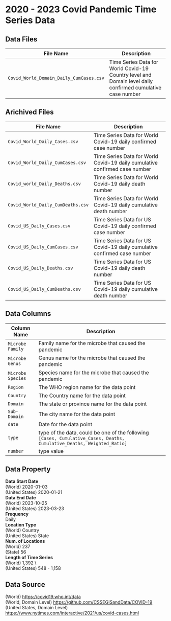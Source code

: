 # 2020 - 2023 Covid Pandemic Time Series Data

## Data Files
| File Name | Description |
| --- | ---|
| `Covid_World_Domain_Daily_CumCases.csv` | Time Series Data for World Covid-19 Country level and Domain level daily confirmed cumulative case number |

## Arichived Files
| File Name | Description |
| --- | ---|
| `Covid_World_Daily_Cases.csv` | Time Series Data for World Covid-19 daily confirmed case number |
| `Covid_World_Daily_CumCases.csv` | Time Series Data for World Covid-19 daily cumulative confirmed case number |
| `Covid_world_Daily_Deaths.csv` | Time Series Data for World Covid-19 daily death number |
| `Covid_World_Daily_CumDeaths.csv` | Time Series Data for World Covid-19 daily cumulative death number |
| `Covid_US_Daily_Cases.csv` | Time Series Data for US Covid-19 daily confirmed case number |
| `Covid_US_Daily_CumCases.csv` | Time Series Data for US Covid-19 daily cumulative confirmed case number |
| `Covid_US_Daily_Deaths.csv` | Time Series Data for US Covid-19 daily death number |
| `Covid_US_Daily_CumDeaths.csv` | Time Series Data for US Covid-19 daily cumulative death number |

## Data Columns
| Column Name | Description |
| --- | --- |
| `Microbe Family` | Family name for the microbe that caused the pandemic |
| `Microbe Genus` | Genus name for the microbe that caused the pandemic |
| `Microbe Species` | Species name for the microbe that caused the pandemic |
| `Region` | The WHO region name for the data point |
| `Country` | The Country name for the data point |
| `Domain` | The state or province name for the data point |
| `Sub-Domain` | The city name for the data point |
| `date` | Date for the data point |
| `type` | type of the data, could be one of the following `[Cases, Cumulative_Cases, Deaths, Cumulative_Deaths, Weighted_Ratio]` |
| `number` | type value |



## Data Property
**Data Start Date** \
(World) 2020-01-03 \
(United States) 2020-01-21\
**Data End Date** \
(World) 2023-10-25 \
(United States) 2023-03-23 \
**Frequency** \
Daily \
**Location Type** \
(World) Country \
(United States) State \
**Num. of Locations** \
(World) 237 \
(State) 56 \
**Length of Time Series** \
(World) 1,392 \  
(United States) 548 - 1,158

## Data Source
(World) https://covid19.who.int/data \
(World, Domain Level) https://github.com/CSSEGISandData/COVID-19 \
(United States, Domain Level) https://www.nytimes.com/interactive/2021/us/covid-cases.html
